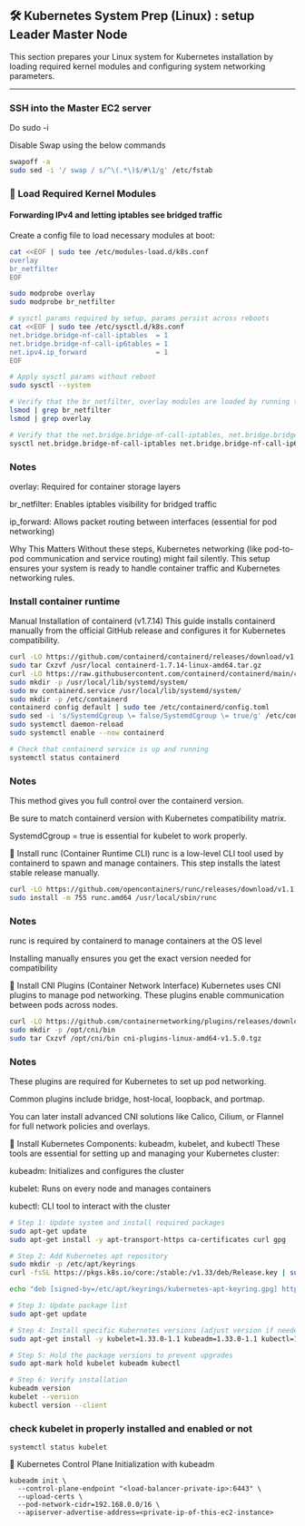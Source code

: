 ## 🛠️ Kubernetes System Prep (Linux) : setup Leader Master Node

This section prepares your Linux system for Kubernetes installation by loading required kernel modules and configuring system networking parameters.

---
###  SSH into the Master EC2 server
Do sudo -i 

Disable Swap using the below commands

```bash
swapoff -a
sudo sed -i '/ swap / s/^\(.*\)$/#\1/g' /etc/fstab
```

### 🔧 Load Required Kernel Modules

#### Forwarding IPv4 and letting iptables see bridged traffic
Create a config file to load necessary modules at boot:

```bash
cat <<EOF | sudo tee /etc/modules-load.d/k8s.conf
overlay
br_netfilter
EOF

sudo modprobe overlay
sudo modprobe br_netfilter

# sysctl params required by setup, params persist across reboots
cat <<EOF | sudo tee /etc/sysctl.d/k8s.conf
net.bridge.bridge-nf-call-iptables  = 1
net.bridge.bridge-nf-call-ip6tables = 1
net.ipv4.ip_forward                 = 1
EOF

# Apply sysctl params without reboot
sudo sysctl --system

# Verify that the br_netfilter, overlay modules are loaded by running the following commands:
lsmod | grep br_netfilter
lsmod | grep overlay

# Verify that the net.bridge.bridge-nf-call-iptables, net.bridge.bridge-nf-call-ip6tables, and net.ipv4.ip_forward system variables are set to 1 in your sysctl config by running the following command:
sysctl net.bridge.bridge-nf-call-iptables net.bridge.bridge-nf-call-ip6tables net.ipv4.ip_forward

```
### Notes
overlay: Required for container storage layers

br_netfilter: Enables iptables visibility for bridged traffic

ip_forward: Allows packet routing between interfaces (essential for pod networking)

Why This Matters
Without these steps, Kubernetes networking (like pod-to-pod communication and service routing) might fail silently. This setup ensures your system is ready to handle container traffic and Kubernetes networking rules.

### Install container runtime
Manual Installation of containerd (v1.7.14)
This guide installs containerd manually from the official GitHub release and configures it for Kubernetes compatibility.

```bash
curl -LO https://github.com/containerd/containerd/releases/download/v1.7.14/containerd-1.7.14-linux-amd64.tar.gz
sudo tar Cxzvf /usr/local containerd-1.7.14-linux-amd64.tar.gz
curl -LO https://raw.githubusercontent.com/containerd/containerd/main/containerd.service
sudo mkdir -p /usr/local/lib/systemd/system/
sudo mv containerd.service /usr/local/lib/systemd/system/
sudo mkdir -p /etc/containerd
containerd config default | sudo tee /etc/containerd/config.toml
sudo sed -i 's/SystemdCgroup \= false/SystemdCgroup \= true/g' /etc/containerd/config.toml
sudo systemctl daemon-reload
sudo systemctl enable --now containerd

# Check that containerd service is up and running
systemctl status containerd
```
### Notes
This method gives you full control over the containerd version.

Be sure to match containerd version with Kubernetes compatibility matrix.

SystemdCgroup = true is essential for kubelet to work properly.

🔧 Install runc (Container Runtime CLI)
runc is a low-level CLI tool used by containerd to spawn and manage containers. This step installs the latest stable release manually.

```bash
curl -LO https://github.com/opencontainers/runc/releases/download/v1.1.12/runc.amd64
sudo install -m 755 runc.amd64 /usr/local/sbin/runc
```
### Notes
runc is required by containerd to manage containers at the OS level

Installing manually ensures you get the exact version needed for compatibility

🔧 Install CNI Plugins (Container Network Interface)
Kubernetes uses CNI plugins to manage pod networking. These plugins enable communication between pods across nodes.

```bash
curl -LO https://github.com/containernetworking/plugins/releases/download/v1.5.0/cni-plugins-linux-amd64-v1.5.0.tgz
sudo mkdir -p /opt/cni/bin
sudo tar Cxzvf /opt/cni/bin cni-plugins-linux-amd64-v1.5.0.tgz
```
### Notes
These plugins are required for Kubernetes to set up pod networking.

Common plugins include bridge, host-local, loopback, and portmap.

You can later install advanced CNI solutions like Calico, Cilium, or Flannel for full network policies and overlays.

🚀 Install Kubernetes Components: kubeadm, kubelet, and kubectl
These tools are essential for setting up and managing your Kubernetes cluster:

kubeadm: Initializes and configures the cluster

kubelet: Runs on every node and manages containers

kubectl: CLI tool to interact with the cluster

```bash
# Step 1: Update system and install required packages
sudo apt-get update
sudo apt-get install -y apt-transport-https ca-certificates curl gpg

# Step 2: Add Kubernetes apt repository
sudo mkdir -p /etc/apt/keyrings
curl -fsSL https://pkgs.k8s.io/core:/stable:/v1.33/deb/Release.key | sudo gpg --dearmor -o /etc/apt/keyrings/kubernetes-apt-keyring.gpg

echo "deb [signed-by=/etc/apt/keyrings/kubernetes-apt-keyring.gpg] https://pkgs.k8s.io/core:/stable:/v1.33/deb/ /" | sudo tee /etc/apt/sources.list.d/kubernetes.list

# Step 3: Update package list
sudo apt-get update

# Step 4: Install specific Kubernetes versions (adjust version if needed)
sudo apt-get install -y kubelet=1.33.0-1.1 kubeadm=1.33.0-1.1 kubectl=1.33.0-1.1 --allow-downgrades --allow-change-held-packages

# Step 5: Hold the package versions to prevent upgrades
sudo apt-mark hold kubelet kubeadm kubectl

# Step 6: Verify installation
kubeadm version
kubelet --version
kubectl version --client
```
### check kubelet in properly installed and enabled or not

```
systemctl status kubelet
```

🚀 Kubernetes Control Plane Initialization with kubeadm
```
kubeadm init \
  --control-plane-endpoint "<load-balancer-private-ip>:6443" \
  --upload-certs \
  --pod-network-cidr=192.168.0.0/16 \
  --apiserver-advertise-address=<private-ip-of-this-ec2-instance>
```






